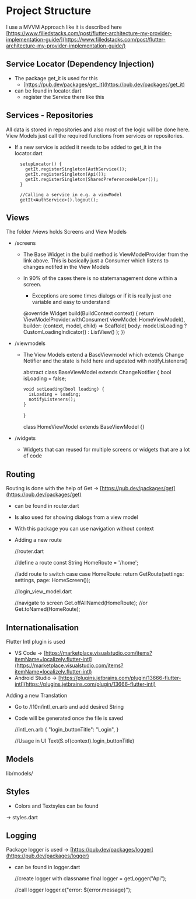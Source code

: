 # Project Structure

I use a MVVM Approach like it is described here
[https://www.filledstacks.com/post/flutter-architecture-my-provider-implementation-guide/](https://www.filledstacks.com/post/flutter-architecture-my-provider-implementation-guide/)

## Service Locator (Dependency Injection)

- The package get_it is used for this
  - [https://pub.dev/packages/get_it](https://pub.dev/packages/get_it)
- can be found in locator.dart
  - register the Service there like this

## Services - Repositories

All data is stored in repositories and also most of the logic will be done here. View Models just call the required functions from services or repositories.

- If a new service is added it needs to be added to get_it in the locator.dart

        setupLocator() {
          getIt.registerSingleton(AuthService());
          getIt.registerSingleton(Api());
          getIt.registerSingleton(SharedPreferencesHelper());
        }

        //Calling a service in e.g. a viewModel
        getIt<AuthService>().logout();

## Views

The folder /views holds Screens and View Models

- /screens

  - The Base Widget in the build method is ViewModelProvider from the link above. This is basically just a Consumer which listens to changes notifed in the View Models
  - In 90% of the cases there is no statemanagement done within a screen.

    - Exceptions are some times dialogs or if it is really just one variable and easy to understand

    @override
    Widget build(BuildContext context) {
    return ViewModelProvider<HomeViewModel>.withConsumer(
    viewModel: HomeViewModel(),
    builder: (context, model, child) => Scaffold(
    body: model.isLoading
    ? CustomLoadingIndicator()
    : ListView()
    );
    })

- /viewmodels

  - The View Models extend a BaseViewmodel which extends Change Notifier and the state is held here and updated with notifyListeners()

    abstract class BaseViewModel extends ChangeNotifier {
    bool isLoading = false;

        void setLoading(bool loading) {
          isLoading = loading;
          notifyListeners();
        }

    }

    class HomeViewModel extends BaseViewModel {}

- /widgets
  - Widgets that can reused for multiple screens or widgets that are a lot of code

## Routing

Routing is done with the help of Get → [https://pub.dev/packages/get](https://pub.dev/packages/get)

- can be found in router.dart
- Is also used for showing dialogs from a view model
- With this package you can use navigation without context
- Adding a new route

  //router.dart

  //define a route
  const String HomeRoute = '/home';

  //add route to switch case
  case HomeRoute:
  return GetRoute(settings: settings, page: HomeScreen());

  //login_view_model.dart

  //navigate to screen
  Get.offAllNamed(HomeRoute);
  //or
  Get.toNamed(HomeRoute);

## Internationalisation

Flutter Intl plugin is used

- VS Code → [https://marketplace.visualstudio.com/items?itemName=localizely.flutter-intl](https://marketplace.visualstudio.com/items?itemName=localizely.flutter-intl)
- Android Studio → [https://plugins.jetbrains.com/plugin/13666-flutter-intl](https://plugins.jetbrains.com/plugin/13666-flutter-intl)

Adding a new Translation

- Go to /I10n/intl_en.arb and add desired String
- Code will be generated once the file is saved

  //intl_en.arb
  {
  "login_buttonTitle": "Login",
  }

  //Usage in UI
  Text(S.of(context).login_buttonTitle)

## Models

lib/models/

## Styles

- Colors and Textsyles can be found

→ styles.dart

## Logging

Package logger is used → [https://pub.dev/packages/logger](https://pub.dev/packages/logger)

- can be found in logger.dart

  //create logger with classname
  final logger = getLogger("Api");

  //call logger
  logger.e("error: \${error.message}");
